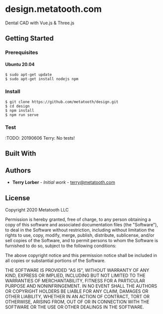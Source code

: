 # design.metatooth.com

Dental CAD with Vue.js & Three.js

## Getting Started

### Prerequisites

#### Ubuntu 20.04

```
$ sudo apt-get update
$ sudo apt-get install nodejs npm
```

### Install

```
$ git clone https://github.com/metatooth/design.git
$ cd design
$ npm install
$ npm run serve
```

### Test

:TODO: 20190606 Terry: No tests!

## Built With

## Authors

* **Terry Lorber** - *Initial work* - <terry@metatooth.com>

## License

Copyright 2020 Metatooth LLC

Permission is hereby granted, free of charge, to any person obtaining a copy of this software and associated documentation files (the "Software"), to deal in the Software without restriction, including without limitation the rights to use, copy, modify, merge, publish, distribute, sublicense, and/or sell copies of the Software, and to permit persons to whom the Software is furnished to do so, subject to the following conditions:

The above copyright notice and this permission notice shall be included in all copies or substantial portions of the Software.

THE SOFTWARE IS PROVIDED "AS IS", WITHOUT WARRANTY OF ANY KIND, EXPRESS OR IMPLIED, INCLUDING BUT NOT LIMITED TO THE WARRANTIES OF MERCHANTABILITY, FITNESS FOR A PARTICULAR PURPOSE AND NONINFRINGEMENT. IN NO EVENT SHALL THE AUTHORS OR COPYRIGHT HOLDERS BE LIABLE FOR ANY CLAIM, DAMAGES OR OTHER LIABILITY, WHETHER IN AN ACTION OF CONTRACT, TORT OR OTHERWISE, ARISING FROM, OUT OF OR IN CONNECTION WITH THE SOFTWARE OR THE USE OR OTHER DEALINGS IN THE SOFTWARE.
